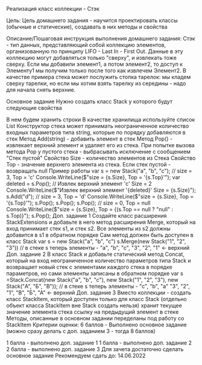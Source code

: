 Реализация класс коллекции - Стэк

Цель:
Цель домашнего задания - научится проектировать классы (обычные и статические), создавать в них методы и свойства

Описание/Пошаговая инструкция выполнения домашнего задания:
Стэк - тип данных, представляющий собой коллекцию элементов, организованную по принципу LIFO - Last In - First Out.
Данные в эту коллекцию могут добавляться только "сверху", и извлекать тоже сверху. Если мы добавили элемент1, а потом элемент2, то доступ к Элементу1 мы получим только после того как извлечем Элемент2.
В качестве примера стека может послужить стопка тарелок: мы кладем сверху тарелки, но если мы хотим взять тарелку из середины - надо для начала снять верхние.

Основное задание
Нужно создать класс Stack у которого будут следующие свойства

В нем будем хранить строки
В качестве хранилища используйте список List
Конструктор стека может принимать неограниченное количество входных параметров типа string, которые по порядку добавляются в стек
Метод Add(string) - добавить элемент в стек
Метод Pop() - извлекает верхний элемент и удаляет его из стека. При попытке вызова метода Pop у пустого стека - выбрасывать исключение с сообщением "Стек пустой"
Свойство Size - количество элементов из Стека
Свойство Top - значение верхнего элемента из стека. Если стек пустой - возвращать null Пример работы
var s = new Stack("a", "b", "c");
// size = 3, Top = 'c'
Console.WriteLine($"size = {s.Size}, Top = '{s.Top}'");
var deleted = s.Pop();
// Извлек верхний элемент 'c' Size = 2
Console.WriteLine($"Извлек верхний элемент '{deleted}' Size = {s.Size}");
s.Add("d");
// size = 3, Top = 'd'
Console.WriteLine($"size = {s.Size}, Top = '{s.Top}'");
s.Pop();
s.Pop();
s.Pop();
// size = 0, Top = null
Console.WriteLine($"size = {s.Size}, Top = {(s.Top == null ? "null" : s.Top)}");
s.Pop();
Доп. задание 1
Создайте класс расширения StackExtensions и добавьте в него метод расширения Merge, который на вход принимает стек s1, и стек s2. Все элементы из s2 должны добавится в s1 в обратном порядке Сам метод должен быть доступен в класс Stack
var s = new Stack("a", "b", "c")
s.Merge(new Stack("1", "2", "3"))
// в стеке s теперь элементы - "a", "b", "c", "3", "2", "1" <- верхний
Доп. задание 2
В класс Stack и добавьте статический метод Concat, который на вход неограниченное количество параметров типа Stack и возвращает новый стек с элементами каждого стека в порядке параметров, но сами элементы записаны в обратном порядке
var s =Stack.Concat(new Stack("a", "b", "c"), new Stack("1", "2", "3"), new Stack("А", "Б", "В"));
// в стеке s теперь элементы - "c", "b", "a" "3", "2", "1", "В", "Б", "А" <- верхний
Доп. задание 3
Вместо коллекции - создать класс StackItem, который
доступен только для класс Stack (отдельно объект класса StackItem вне Stack создать нельзя)
хранит текущее значение элемента стека
ссылку на предыдущий элемент в стеке
Методы, описанные в основном задании переделаны под работу со StackItem
Критерии оценки:
6 баллов - Выполнено основное задание (можно сразу делать с доп. заданием 3 - тогда 8 баллов)

1 балла - выполнено доп. задание 1
1 балла - выполнено доп. задание 2
2 балла - выполнено доп. задание 3 Для зачета достаточно сделать основное задание
Рекомендуем сдать до: 14.06.2022